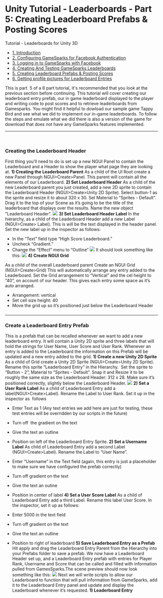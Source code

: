 # Unity Tutorial - Leaderboards - Part 5: Creating Leaderboard Prefabs & Posting Scores

Tutorial - Leaderboards for Unity 3D

  * [1. Introduction](/uncategorized/unity-tutorial-introduction)
  * [2. Configuring GameSparks for Facebook Authentication](/uncategorized/unity-tutorial-configuring-gamesparks-for-facebook-authentication)
  * [3. Logging in to GameSparks with Facebook](/uncategorized/unity-tutorial-logging-in-to-gamesparks-with-facebook)
  * [4. Creating And Testing GameSparks Leaderboards](/uncategorized/unity-tutorial-creating-and-testing-gamesparks-leaderboards)
  * [5. Creating Leaderboard Prefabs & Posting Scores](/uncategorized/unity-tutorial-creating-leaderboard-prefabs-posting-scores)
  * [6. Getting profile pictures for Leaderboard Entries](/uncategorized/unity-tutorial-getting-profile-pictures-for-leaderboard-entries)

This is part  5 of a 6 part tutorial, it's recommended that you look at the previous section before continuing. This tutorial will cover creating our leaderboard entry prefab, our in game leaderboard displayed to the player and writing code to post scores and to retrieve leaderboards from Gamesparks. You might find it helpful to dowload our sample game Tappy Bird and see what we did to implement our in-game leaderboards. To follow the steps and emulate what we did there is also a version of the game for download that does not have any GameSparks features implemented.

* * *

 

### Creating the Leaderboard Header

First thing you’ll need to do is set up a new NGUI Panel to contain the Leaderboard and a Header to show the player what page they are looking at. **1) Creating the Leaderboard Parent** As a child of the UI Root create a new Panel through NGUI>Create>Panel. This parent will contain all the elements of our Leaderboard. **2) Set Leaderboard Header** As a child of the new Leaderboard parent you just created, add a new 2D sprite to contain the Leaderboard Header (NGUI>Create>Unity 2D Sprite). Select button-1 as the sprite and resize it to about 320 x 30. Set Material to “Sprites - Default”. Drag it to the top of your Scene as it’s going to be the title of the leaderboard that displays over the results. Name the new object "Leaderboard Header". ![](https://lh3.googleusercontent.com/kaqxOravUo8XeUPOWDmlG5fDnTbLQa1dSmBoHDqGhAayA5IdwxicWLnPZDnnwBpLbZKs-JaIgqcRKsSrzHuQNt5WgCdZNtju6pUd8MOveaRDlYWwCdZHlZy_gSRE1jA92Q) **3) Set Leaderboard Header Label** In the hierarchy, as a child of the Leaderboard Header add a new Label (NGUI>Create> Label). This is will be the text displayed in the header panel. Set the new label up in the inspector as follows:

  * In the “Text” field type “High Score Leaderboard.”
  * Uncheck “Gradient.”
  * Change the “Effect” menu to “Outline”
![](https://lh4.googleusercontent.com/Wk14iNdjYOFp1sr0VDiLcaMmSrJ1Pch1WDd30ylHGj0smbo9gnR3qxXZ6e3D9IoXcLQpyB_fJT8vq7yOrNHvRI-KhNZEhXntATpRhjIBpc6hOQA0_XQqLBiqwo1oRZjc1w) It should look something like this: ![](http://i.imgur.com/KBAYfu0.png) **4) Create NGUI Grid**

As a child of the overall Leaderboard parent Create an NGUI Grid (NGUI>Create>Grid) This will automatically arrange any entry added to the Leaderboard. Set the Grid arrangement to “Vertical” and the cel height to “40”, on account of our header. This gives each entry some space as it’s auto arranged.

  * Arrangement: vertical
  * Set cell size height: 40
  * Move the grid up so it’s positioned just below the Leaderboard Header

###

* * *

### Create a Leaderboard Entry Prefab

This is a prefab that can be recalled whenever we want to add a new leaderboard entry. It will contain a Unity 2D sprite and three labels that will hold the strings for User Name, User Score and User Rank. Whenever an entry is added to the Leaderboard the information on this Prefab will be updated and a new entry added to the grid. **1) Create a new Unity 2D Sprite** As a child of Grid create a Unity 2D Sprite (NGUI>Create>Unity 2D Sprite). Rename this sprite “Leaderboard Entry” in the Hierarchy.  Set the sprite to “Button - 2”, Material to “Sprites - Default”. Snap it and Resize it to be roughly the same size as the Leaderboard Header: 312 x 28. Make sure it’s positioned correctly, slightly below the Leaderboard Header. ![](https://lh6.googleusercontent.com/elo80fwWSUfv7ftmLrW6wbYFVkX3FjtSxrpWggTE6hx-J7KL_uL1eTXJ4ZGK5rYGlbVET323Jo6ntHGmeWLB2a1NzVw8k7UxhFKQZxnUxfo65iQSnx9u61QvRxwaP00ubA) **2) Set a User Rank Label** As a child of Leaderboard Entry add a label(NGUI>Create>Label). Rename the Label to User Rank. Set it up in the inspector as  follows

  * Enter Text as 1 (Any text entries we add here are just for testing, these test entries will be overridden by our scripts in the future)
  * Turn off  the gradient on the text
  * Give the text an outline
  * Position on left of the Leaderboard Entry Sprite.
**2) Set a Username Label** As child of Leaderboard Entry add a second Label (NGUI>Create>Label). Rename the Label to “User Name”.

  * Enter “Username” in the Text field (again, this entry is just a placeholder to make sure we have configured the prefab correctly)
  * Turn off gradient on the text
  * Give the text an outine
  * Position in center of label
**4) Set a User Score Label** As a child of Leaderboard Entry add a third Label. Rename this label User Score. In the inspector, set it up as follows:

  * Enter 5000 in the text field
  * Turn off gradient on the text
  * Give the text an outline
  * Position to right of leaderboard
**5) Save Leaderboard Entry as a Prefab** Hit apply and drag the Leaderboard Entry Parent from the Hierarchy into your Prefabs folder to save a prefab. We now have a Leaderboard Header set up, and a Leaderboard Entry prefab with entries for Player Rank, Username and Score that can be called and filled with information pulled from GamesSparks.The scene preview should now look something like this: ![](https://lh5.googleusercontent.com/uqyx7GfWg2ltZ4dRSTIGc-YpwdakXNXedpJjeKSmigqGHdnCpOfK2osvrN5zZrombXPb6U43JSvPLit9z8y52HcReosGJdQMY9gwhvDLLTaAwhiJY4B0VPK4LKsWP4LMUQ) Next we will write scripts to allow our Leaderboard to function that will pull information from GameSparks, add it to the Leaderboard Entry panel and update and display the Leaderboard whenever it’s requested. **1) Leaderboard Entry**
